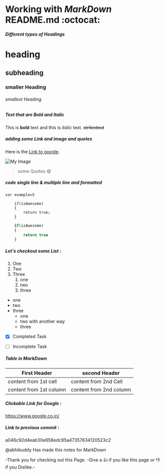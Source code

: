# Working with _MarkDown_ __README.md__  :octocat:
  
##### Different types of Headings
 
# heading
## subheading
### smaller Heading
###### smallest Heading

##### Text that are Bold and Italic
This is **bold** text and this is *italic* text. ~~strikedout~~

##### adding some Link and image and quotes
Here is the [Link to google](https://www.google.co.in/).

![My Image](https://unsplash.com/photos/nvzvOPQW0gc)

>some Quotes :smile: 
##### code single line & multiple line and formatted
`var example=5`

```
    if(isAwesome)
    {
        return true;        
    }
```
```javascript
    if(isAwesome)
    {
        return true
    }
```
##### Let's checkout some List :
1. One
2. Two
3. Three
    1. one
    2. two
    3. three
 
* one
* two
* three
    * one
    - two with another way
    * three

-[x] Completed Task
-[ ] Incomplete Task

 

##### Table in MarkDown

First Header | second Header
-------------|--------------
content from 1st cell | content from 2nd Cell
content from 1st column | content from 2nd column


##### Clickable Link for Google :
 https://www.google.co.in/

##### Link to previous commit : 

a046c92d4eab30e658edc95a47357634120523c2

@abhibuddy Has made this notes for MarkDown

-Thank you for checking out this Page.
-Give a :+1: if you like this page or :-1: if you Dislike.-